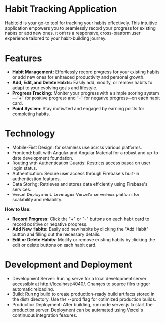 # Habit Tracking Application

Habitoid is your go-to tool for tracking your habits effectively. This intuitive application empowers you to seamlessly record your progress for existing habits or add new ones. It offers a responsive, cross-platform user experience tailored to your habit-building journey.

# Features

- **Habit Management:** Effortlessly record progress for your existing habits or add new ones for enhanced productivity and personal growth.
- **Add, Edit, and Delete Habits:** Easily add, modify, or remove habits to adapt to your evolving goals and lifestyle.
- **Progress Tracking:** Monitor your progress with a simple scoring system—"+" for positive progress and "-" for negative progress—on each habit card.
- **Point System**: Stay motivated and engaged by earning points for completing habits.

# Technology

- Mobile-First Design: for seamless use across various platforms.
- Frontend: built with Angular and Angular Material for a robust and up-to-date development foundation.
- Routing with Authentication Guards: Restricts access based on user login status.
- Authentication: Secure user access through Firebase's built-in authentication features.
- Data Storing: Retrieves and stores data efficiently using Firebase's services.
- Vercel Deployment: Leverages Vercel's serverless platform for scalability and reliability.

**How to Use:**

- **Record Progress:** Click the "+" or "-" buttons on each habit card to record positive or negative progress.
- **Add New Habits:** Easily add new habits by clicking the "Add Habit" button and filling out the necessary details.
- **Edit or Delete Habits:** Modify or remove existing habits by clicking the edit or delete buttons on each habit card.

# Development and Deployment

- Development Server: Run ng serve for a local development server accessible at http://localhost:4040/. Changes to source files trigger automatic reloading.
- Build: Run ng build to create production-ready build artifacts stored in the dist/ directory. Use the --prod flag for optimized production builds.
- Production Deployment: After building, run node server.js to start the production server. Deployment can be automated using Vercel's continuous integration features.
